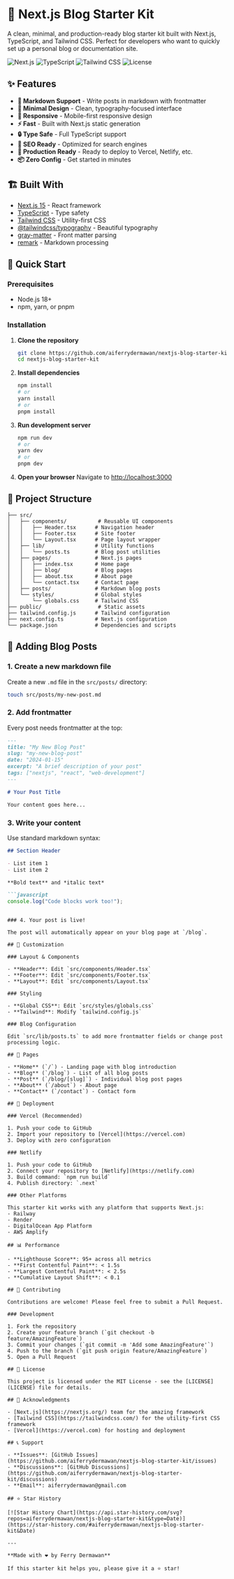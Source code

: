 # 🚀 Next.js Blog Starter Kit

A clean, minimal, and production-ready blog starter kit built with Next.js, TypeScript, and Tailwind CSS. Perfect for developers who want to quickly set up a personal blog or documentation site.

![Next.js](https://img.shields.io/badge/Next.js-15.4.6-black?style=flat-square&logo=next.js)
![TypeScript](https://img.shields.io/badge/TypeScript-5.0-blue?style=flat-square&logo=typescript)
![Tailwind CSS](https://img.shields.io/badge/Tailwind_CSS-4.0-38B2AC?style=flat-square&logo=tailwind-css)
![License](https://img.shields.io/badge/License-MIT-green?style=flat-square)

## ✨ Features

- **📝 Markdown Support** - Write posts in markdown with frontmatter
- **🎨 Minimal Design** - Clean, typography-focused interface
- **📱 Responsive** - Mobile-first responsive design
- **⚡ Fast** - Built with Next.js static generation
- **🔒 Type Safe** - Full TypeScript support
- **🎯 SEO Ready** - Optimized for search engines
- **🚀 Production Ready** - Ready to deploy to Vercel, Netlify, etc.
- **📦 Zero Config** - Get started in minutes

## 🏗️ Built With

- [Next.js 15](https://nextjs.org/) - React framework
- [TypeScript](https://www.typescriptlang.org/) - Type safety
- [Tailwind CSS](https://tailwindcss.com/) - Utility-first CSS
- [@tailwindcss/typography](https://tailwindcss.com/docs/plugins/typography) - Beautiful typography
- [gray-matter](https://github.com/jonschlinkert/gray-matter) - Front matter parsing
- [remark](https://remark.js.org/) - Markdown processing

## 🚀 Quick Start

### Prerequisites

- Node.js 18+ 
- npm, yarn, or pnpm

### Installation

1. **Clone the repository**
   ```bash
   git clone https://github.com/aiferrydermawan/nextjs-blog-starter-kit.git
   cd nextjs-blog-starter-kit
   ```

2. **Install dependencies**
   ```bash
   npm install
   # or
   yarn install
   # or
   pnpm install
   ```

3. **Run development server**
   ```bash
   npm run dev
   # or
   yarn dev
   # or
   pnpm dev
   ```

4. **Open your browser**
   Navigate to [http://localhost:3000](http://localhost:3000)

## 📁 Project Structure

```
├── src/
│   ├── components/          # Reusable UI components
│   │   ├── Header.tsx      # Navigation header
│   │   ├── Footer.tsx      # Site footer
│   │   └── Layout.tsx      # Page layout wrapper
│   ├── lib/                # Utility functions
│   │   └── posts.ts        # Blog post utilities
│   ├── pages/              # Next.js pages
│   │   ├── index.tsx       # Home page
│   │   ├── blog/           # Blog pages
│   │   ├── about.tsx       # About page
│   │   └── contact.tsx     # Contact page
│   ├── posts/              # Markdown blog posts
│   └── styles/             # Global styles
│       └── globals.css     # Tailwind CSS
├── public/                  # Static assets
├── tailwind.config.js      # Tailwind configuration
├── next.config.ts          # Next.js configuration
└── package.json            # Dependencies and scripts
```

## 📝 Adding Blog Posts

### 1. Create a new markdown file

Create a new `.md` file in the `src/posts/` directory:

```bash
touch src/posts/my-new-post.md
```

### 2. Add frontmatter

Every post needs frontmatter at the top:

```markdown
---
title: "My New Blog Post"
slug: "my-new-blog-post"
date: "2024-01-15"
excerpt: "A brief description of your post"
tags: ["nextjs", "react", "web-development"]
---

# Your Post Title

Your content goes here...
```

### 3. Write your content

Use standard markdown syntax:

```markdown
## Section Header

- List item 1
- List item 2

**Bold text** and *italic text*

```javascript
console.log("Code blocks work too!");
```
```

### 4. Your post is live!

The post will automatically appear on your blog page at `/blog`.

## 🎨 Customization

### Layout & Components

- **Header**: Edit `src/components/Header.tsx`
- **Footer**: Edit `src/components/Footer.tsx`
- **Layout**: Edit `src/components/Layout.tsx`

### Styling

- **Global CSS**: Edit `src/styles/globals.css`
- **Tailwind**: Modify `tailwind.config.js`

### Blog Configuration

Edit `src/lib/posts.ts` to add more frontmatter fields or change post processing logic.

## 📱 Pages

- **Home** (`/`) - Landing page with blog introduction
- **Blog** (`/blog`) - List of all blog posts
- **Post** (`/blog/[slug]`) - Individual blog post pages
- **About** (`/about`) - About page
- **Contact** (`/contact`) - Contact form

## 🚀 Deployment

### Vercel (Recommended)

1. Push your code to GitHub
2. Import your repository to [Vercel](https://vercel.com)
3. Deploy with zero configuration

### Netlify

1. Push your code to GitHub
2. Connect your repository to [Netlify](https://netlify.com)
3. Build command: `npm run build`
4. Publish directory: `.next`

### Other Platforms

This starter kit works with any platform that supports Next.js:
- Railway
- Render
- DigitalOcean App Platform
- AWS Amplify

## 📊 Performance

- **Lighthouse Score**: 95+ across all metrics
- **First Contentful Paint**: < 1.5s
- **Largest Contentful Paint**: < 2.5s
- **Cumulative Layout Shift**: < 0.1

## 🤝 Contributing

Contributions are welcome! Please feel free to submit a Pull Request.

### Development

1. Fork the repository
2. Create your feature branch (`git checkout -b feature/AmazingFeature`)
3. Commit your changes (`git commit -m 'Add some AmazingFeature'`)
4. Push to the branch (`git push origin feature/AmazingFeature`)
5. Open a Pull Request

## 📄 License

This project is licensed under the MIT License - see the [LICENSE](LICENSE) file for details.

## 🙏 Acknowledgments

- [Next.js](https://nextjs.org/) team for the amazing framework
- [Tailwind CSS](https://tailwindcss.com/) for the utility-first CSS framework
- [Vercel](https://vercel.com) for hosting and deployment

## 📞 Support

- **Issues**: [GitHub Issues](https://github.com/aiferrydermawan/nextjs-blog-starter-kit/issues)
- **Discussions**: [GitHub Discussions](https://github.com/aiferrydermawan/nextjs-blog-starter-kit/discussions)
- **Email**: aiferrydermawan@gmail.com

## ⭐ Star History

[![Star History Chart](https://api.star-history.com/svg?repos=aiferrydermawan/nextjs-blog-starter-kit&type=Date)](https://star-history.com/#aiferrydermawan/nextjs-blog-starter-kit&Date)

---

**Made with ❤️ by Ferry Dermawan**

If this starter kit helps you, please give it a ⭐ star!
